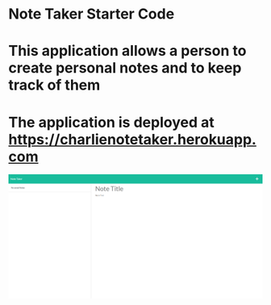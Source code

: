 # Note Taker Starter Code

# This application allows a person to create personal notes and to keep track of them

# The application is deployed at https://charlienotetaker.herokuapp.com

![Application Screenshot](https://github.com/Cdjrick/charlie-rick-note-taker/blob/main/img/a8bd4657351d0cccc6856d42a9697327.png "Application Screenshot")
